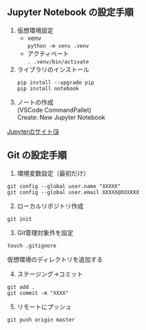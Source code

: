 ## Jupyter Notebook の設定手順
1. 仮想環境設定
    - venv  
    `python -m venv .venv`  
    - アクティベート  
    `. .venv/bin/activate`  
1. ライブラリのインストール
    ```
    pip install --upgrade pip
    pip install notebook
    ```
1. ノートの作成  
    (VSCode CommandPallet)  
    Create: New Jupyter Notebook  

[Jupyterのサイト😘](https://jupyter.org/)


## Git の設定手順
1. 環境変数設定（最初だけ）
```
git config --global user.name "XXXXX"
git config --global user.email XXXXX@XXXXXX
```
2. ローカルリポジトリ作成
```
git init
```
3. Git管理対象外を設定
```
touch .gitignore
```
仮想環境のディレクトリを追加する

4. ステージング->コミット
```
git add .
git commit -m "XXXX"
```
5. リモートにプッシュ
```
git push origin master
```

